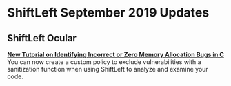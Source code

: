 # ShiftLeft September 2019 Updates

## ShiftLeft Ocular

**[New Tutorial on Identifying Incorrect or Zero Memory Allocation Bugs in C](../policies/policy-sanitization-function.md)** You can now create a custom policy to exclude vulnerabilities with a sanitization function when using ShiftLeft to analyze and examine your code. 
